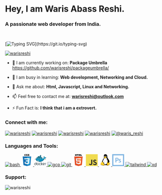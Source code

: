 <h1>Hey, I am Waris Abass Reshi.</h1>
<h3>A passionate web developer from India.</h3>
<br>

[![Typing SVG](https://readme-typing-svg.herokuapp.com?font=consolas&color=%234DF79A&height=30&lines=HI+there%2C+I'm+Waris!)](https://git.io/typing-svg)
<p align="left"> <a href="https://twitter.com/warisreshi" target="blank"><img src="https://img.shields.io/twitter/follow/warisreshi?logo=twitter&style=for-the-badge" alt="warisreshi" /></a> </p>

- 🔭 I am currently working on: **Package Umbrella** https://github.com/warisreshi/packageumbrella/

- 🌱 I am busy in learning: **Web development, Networking and Cloud.**

- 💬 Ask me about: **Html, Javascript, Linux and Networking.**

- 📫 Feel free to contact me at: **warisreshi@outlook.com**

- ⚡ Fun Fact is: **I think that i am a extrovert.**

<h3 align="left">Connect with me:</h3>
<p align="left">
  <a href="https://instagram.com/warisreshi" target="blank"><img align="center" src="https://raw.githubusercontent.com/rahuldkjain/github-profile-readme-generator/master/src/images/icons/Social/instagram.svg" alt="warisreshi" height="30" width="40" /></a>
<a href="https://twitter.com/warisreshi" target="blank"><img align="center" src="https://raw.githubusercontent.com/rahuldkjain/github-profile-readme-generator/master/src/images/icons/Social/twitter.svg" alt="warisreshi" height="30" width="40" /></a>
<a href="https://linkedin.com/in/warisreshi" target="blank"><img align="center" src="https://raw.githubusercontent.com/rahuldkjain/github-profile-readme-generator/master/src/images/icons/Social/linked-in-alt.svg" alt="warisreshi" height="30" width="40" /></a>
<a href="https://dribbble.com/warisreshi" target="blank"><img align="center" src="https://raw.githubusercontent.com/rahuldkjain/github-profile-readme-generator/master/src/images/icons/Social/dribbble.svg" alt="warisreshi" height="30" width="40" /></a>
<a href="https://medium.com/@waris_reshi" target="blank"><img align="center" src="https://raw.githubusercontent.com/rahuldkjain/github-profile-readme-generator/master/src/images/icons/Social/medium.svg" alt="@waris_reshi" height="30" width="40" /></a>
</p>

<h3 align="left">Languages and Tools:</h3>
<p align="left"> <a href="https://www.gnu.org/software/bash/" target="_blank" rel="noreferrer"> <img src="https://www.vectorlogo.zone/logos/gnu_bash/gnu_bash-icon.svg" alt="bash" width="40" height="40"/> </a> <a href="https://www.w3schools.com/css/" target="_blank" rel="noreferrer"> <img src="https://raw.githubusercontent.com/devicons/devicon/master/icons/css3/css3-original-wordmark.svg" alt="css3" width="40" height="40"/> </a> <a href="https://www.docker.com/" target="_blank" rel="noreferrer"> <img src="https://raw.githubusercontent.com/devicons/devicon/master/icons/docker/docker-original-wordmark.svg" alt="docker" width="40" height="40"/> </a> <a href="https://cloud.google.com" target="_blank" rel="noreferrer"> <img src="https://www.vectorlogo.zone/logos/google_cloud/google_cloud-icon.svg" alt="gcp" width="40" height="40"/> </a> <a href="https://git-scm.com/" target="_blank" rel="noreferrer"> <img src="https://www.vectorlogo.zone/logos/git-scm/git-scm-icon.svg" alt="git" width="40" height="40"/> </a> <a href="https://www.w3.org/html/" target="_blank" rel="noreferrer"> <img src="https://raw.githubusercontent.com/devicons/devicon/master/icons/html5/html5-original-wordmark.svg" alt="html5" width="40" height="40"/> </a> <a href="https://developer.mozilla.org/en-US/docs/Web/JavaScript" target="_blank" rel="noreferrer"> <img src="https://raw.githubusercontent.com/devicons/devicon/master/icons/javascript/javascript-original.svg" alt="javascript" width="40" height="40"/> </a> <a href="https://www.linux.org/" target="_blank" rel="noreferrer"> <img src="https://raw.githubusercontent.com/devicons/devicon/master/icons/linux/linux-original.svg" alt="linux" width="40" height="40"/> </a> <a href="https://www.photoshop.com/en" target="_blank" rel="noreferrer"> <img src="https://raw.githubusercontent.com/devicons/devicon/master/icons/photoshop/photoshop-line.svg" alt="photoshop" width="40" height="40"/> </a> <a href="https://tailwindcss.com/" target="_blank" rel="noreferrer"> <img src="https://www.vectorlogo.zone/logos/tailwindcss/tailwindcss-icon.svg" alt="tailwind" width="40" height="40"/> </a> <a href="https://www.adobe.com/products/xd.html" target="_blank" rel="noreferrer"> <img src="https://cdn.worldvectorlogo.com/logos/adobe-xd.svg" alt="xd" width="40" height="40"/> </a> </p>

<h3 align="left">Support:</h3>
<p><a href="https://www.buymeacoffee.com/warisreshi"> <img align="left" src="https://cdn.buymeacoffee.com/buttons/v2/default-yellow.png" height="50" width="210" alt="warisreshi" /></a></p><br><br>

